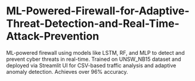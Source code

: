 # ML-Powered-Firewall-for-Adaptive-Threat-Detection-and-Real-Time-Attack-Prevention
ML-powered firewall using models like LSTM, RF, and MLP to detect and prevent cyber threats in real-time. Trained on UNSW_NB15 dataset and deployed via Streamlit UI for CSV-based traffic analysis and adaptive anomaly detection. Achieves over 96% accuracy.
